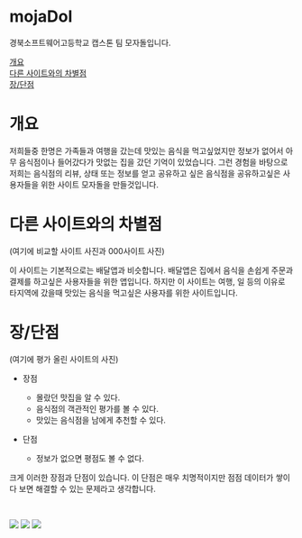 # mojaDol
<p>경북소프트웨어고등학교 캡스톤 팀 모자돌입니다.</p>
<a href="#개요">개요</a> <br />
<a href="#다른-사이트와의-차별점">다른 사이트와의 차별점</a> <br />
<a href="#장단점">장/단점</a>

# 개요
<p>저희들중 한명은 가족들과 여행을 갔는데 맛있는 음식을 먹고싶었지만 정보가 없어서 아무 음식점이나 들어갔다가 맛없는 집을 갔던 기억이 있었습니다. 그런 경험을 바탕으로 저희는 음식점의 리뷰, 상태 또는 정보를 얻고 공유하고 싶은 음식점을 공유하고싶은 사용자들을 위한 사이트 모자돌을 만들것입니다.</p>

# 다른 사이트와의 차별점
<p>(여기에 비교할 사이트 사진과 000사이트 사진)</p>
<p>이 사이트는 기본적으로는 배달앱과 비슷합니다. 배달앱은 집에서 음식을 손쉽게 주문과 결제를 하고싶은 사용자들을 위한 앱입니다. 하지만 이 사이트는 여행, 일 등의 이유로 타지역에 갔을때 맛있는 음식을 먹고싶은 사용자를 위한 사이트입니다.</p>

# 장/단점
<p>(여기에 평가 올린 사이트의 사진)</p>

- 장점
  - 몰랐던 맛집을 알 수 있다.
  - 음식점의 객관적인 평가를 볼 수 있다.
  - 맛있는 음식점을 남에게 추천할 수 있다.

- 단점
  - 정보가 없으면 평점도 볼 수 없다.

<p>크게 이러한 장점과 단점이 있습니다. 이 단점은 매우 치명적이지만 점점 데이터가 쌓이다 보면 해결할 수 있는 문제라고 생각합니다.</p>
<p></p>

<br />

<a href="#"><img src="https://img.shields.io/badge/HTML5-E34F26?style=flat-square&logo=html5&logoColor=white"/></a>
<a href="#"><img src="https://img.shields.io/badge/CSS3-1572B6?style=flat-square&logo=css&logoColor=white"/></a>
<a href="#"><img src="https://img.shields.io/badge/JavaScript-F7DF1E?style=flat-square&logo=javascript&logoColor=black"/></a>
